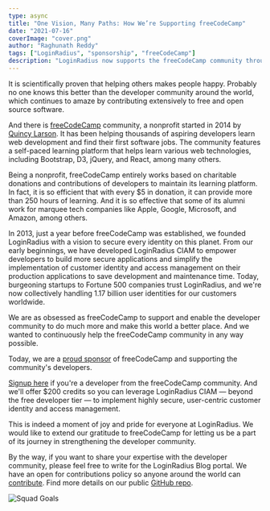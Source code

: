 ```yaml
---
type: async
title: "One Vision, Many Paths: How We’re Supporting freeCodeCamp"
date: "2021-07-16"
coverImage: "cover.png"
author: "Raghunath Reddy"
tags: ["LoginRadius", "sponsorship", "freeCodeCamp"]
description: "LoginRadius now supports the freeCodeCamp community through a sponsorship program. We also offer $200 credits to freeCodeCamp developers to help them rapidly implement world-class customer identity and access management in their applications."
---
```


It is scientifically proven that helping others makes people happy. Probably no one knows this better than the developer community around the world, which continues to amaze by contributing extensively to free and open source software.

And there is [freeCodeCamp](https://www.freecodecamp.org/) community, a nonprofit started in 2014 by [Quincy Larson](https://twitter.com/ossia). It has been helping thousands of aspiring developers learn web development and find their first software jobs. The community features a self-paced learning platform that helps learn various web technologies, including Bootstrap, D3, jQuery, and React, among many others.

Being a nonprofit, freeCodeCamp entirely works based on charitable donations and contributions of developers to maintain its learning platform. In fact, it is so efficient that with every $5 in donation, it can provide more than 250 hours of learning. And it is so effective that some of its alumni work for marquee tech companies like Apple, Google, Microsoft, and Amazon, among others.

In 2013, just a year before freeCodeCamp was established, we founded LoginRadius with a vision to secure every identity on this planet. From our early beginnings, we have developed LoginRadius CIAM to empower developers to build more secure applications and simplify the implementation of customer identity and access management on their production applications to save development and maintenance time. Today, burgeoning startups to Fortune 500 companies trust LoginRadius, and we're now collectively handling 1.17 billion user identities for our customers worldwide.

We are as obsessed as freeCodeCamp to support and enable the developer community to do much more and make this world a better place. And we wanted to continuously help the freeCodeCamp community in any way possible.

Today, we are a [proud sponsor](https://www.freecodecamp.org/news/sponsors/) of freeCodeCamp and supporting the community's developers. 

[Signup here](https://accounts.loginradius.com/auth.aspx?action=register) if you're a developer from the freeCodeCamp community. And we'll offer $200 credits so you can leverage LoginRadius CIAM — beyond the free developer tier — to implement highly secure, user-centric customer identity and access management.

This is indeed a moment of joy and pride for everyone at LoginRadius. We would like to extend our gratitude to freeCodeCamp for letting us be a part of its journey in strengthening the developer community.

By the way, if you want to share your expertise with the developer community, please feel free to write for the LoginRadius Blog portal. We have an open for contributions policy so anyone around the world can [contribute](https://github.com/LoginRadius/engineering-portal/blob/master/CONTRIBUTING.md). Find more details on our public [GitHub repo](https://github.com/LoginRadius/engineering-portal).


![Squad Goals](https://media.giphy.com/media/xUPGcGJJMFeAPhqrfi/giphy.gif)